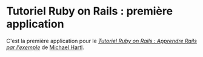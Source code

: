 # Tutoriel Ruby on Rails : première application

C'est la première application pour le
[*Tutoriel Ruby on Rails : Apprendre Rails par l'exemple*](http://railstutorial.org/) de [Michael Hartl](http://michaelhartl.com/).
